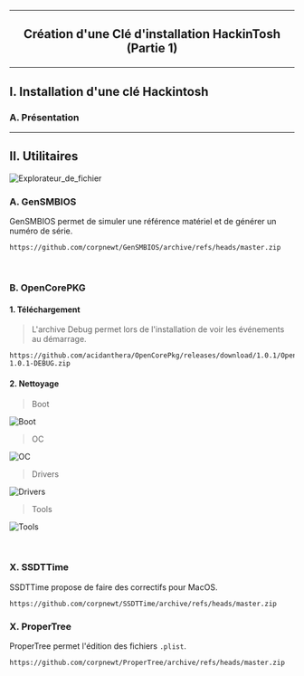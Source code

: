 -------------------------------------------------------------------------------------------------------------------
## <p align='center'> Création d'une Clé d'installation HackinTosh (Partie 1) </p>

-------------------------------------------------------------------------------------------------------------------
## I. Installation d'une clé Hackintosh
### A. Présentation

-------------------------------------------------------------------------------------------------------------------
## II. Utilitaires
![Explorateur_de_fichier](https://github.com/user-attachments/assets/1a9a4d7c-e9c3-49ed-928d-cf013fddd787)

### A. GenSMBIOS
GenSMBIOS permet de simuler une référence matériel et de générer un numéro de série.
```
https://github.com/corpnewt/GenSMBIOS/archive/refs/heads/master.zip
```

<br />

### B. OpenCorePKG
#### 1. Téléchargement
> L'archive Debug permet lors de l'installation de voir les événements au démarrage.

```
https://github.com/acidanthera/OpenCorePkg/releases/download/1.0.1/OpenCore-1.0.1-DEBUG.zip
```

#### 2. Nettoyage
> Boot

![Boot](https://github.com/user-attachments/assets/f85f177f-7df7-4bfc-b6c4-bb9de17e8012)

> OC

![OC](https://github.com/user-attachments/assets/7ad7edb5-98f2-4c10-acf0-678e2b59ee49)

> Drivers

![Drivers](https://github.com/user-attachments/assets/86ad5806-8a56-4528-9710-efce67c95617)

> Tools

![Tools](https://github.com/user-attachments/assets/6d37d831-77cf-4792-a535-945276e38a3a)

<br />

### X. SSDTTime
SSDTTime propose de faire des correctifs pour MacOS.
```
https://github.com/corpnewt/SSDTTime/archive/refs/heads/master.zip
```

### X. ProperTree
ProperTree permet l'édition des fichiers `.plist`.
```
https://github.com/corpnewt/ProperTree/archive/refs/heads/master.zip
```
